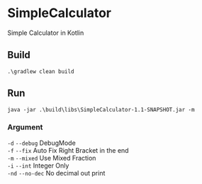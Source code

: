 # SimpleCalculator
Simple Calculator in Kotlin
## Build
````
.\gradlew clean build
````

## Run
````
java -jar .\build\libs\SimpleCalculator-1.1-SNAPSHOT.jar -m
````
### Argument
`-d` `--debug` DebugMode  
`-f` `--fix` Auto Fix Right Bracket in the end  
`-m` `--mixed` Use Mixed Fraction  
`-i` `--int` Integer Only  
`-nd` `--no-dec` No decimal out print  